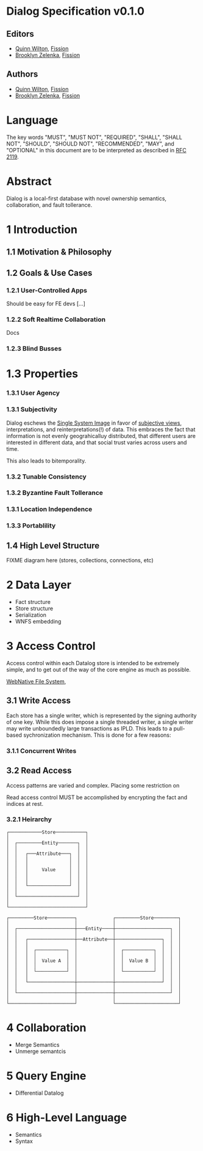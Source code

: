 # Dialog Specification v0.1.0

## Editors

* [Quinn Wilton](https://github.com/QuinnWilton), [Fission](https://fission.codes)
* [Brooklyn Zelenka](https://github.com/expede), [Fission](https://fission.codes)

## Authors

* [Quinn Wilton](https://github.com/QuinnWilton), [Fission](https://fission.codes)
* [Brooklyn Zelenka](https://github.com/expede), [Fission](https://fission.codes)

# Language

The key words "MUST", "MUST NOT", "REQUIRED", "SHALL", "SHALL NOT", "SHOULD", "SHOULD NOT", "RECOMMENDED", "MAY", and "OPTIONAL" in this document are to be interpreted as described in [RFC 2119](https://datatracker.ietf.org/doc/html/rfc2119).

# Abstract

Dialog is a local-first database with novel ownership semantics, collaboration, and fault tollerance.

# 1 Introduction

## 1.1 Motivation & Philosophy

## 1.2 Goals & Use Cases

### 1.2.1 User-Controlled Apps

Should be easy for FE devs [...]

### 1.2.2 Soft Realtime Collaboration

Docs

### 1.2.3 Blind Busses

# 1.3 Properties

### 1.3.1 User Agency

### 1.3.1 Subjectivity

Dialog eschews the [Single System Image](https://arxiv.org/pdf/1510.08473.pdf) in favor of [subjective views](https://people.csail.mit.edu/malte/pub/papers/2019-hotos-multiversedb.pdf), interpretations, and reinterpretations(!) of data. This embraces the fact that information is not evenly geograhicalluy distributed, that different users are interested in different data, and that social trust varies across users and time.

This also leads to bitemporality.

### 1.3.2 Tunable Consistency

### 1.3.2 Byzantine Fault Tollerance

### 1.3.1 Location Independence

### 1.3.3 Portablility

## 1.4 High Level Structure

FIXME diagram here (stores, collections, connections, etc)

# 2 Data Layer

  * Fact structure
  * Store structure
  * Serialization 
  * WNFS embedding
  
# 3 Access Control

Access control within each Datalog store is intended to be extremely simple, and to get out of the way of the core engine as much as possible.

[WebNative File System](https://github.com/wnfs-wg/spec), 

## 3.1 Write Access

Each store has a single writer, which is represented by the signing authority of one key. While this does impose a single threaded writer, a single writer may write unboundedly large transactions as IPLD. This leads to a pull-based sychronization mechanism. This is done for a few reasons:


### 3.1.1 Concurrent Writes

## 3.2 Read Access

<!-- Abstract  -->

Access patterns are varied and complex. Placing some restriction on 

Read access control MUST be accomplished by encrypting the fact and indices at rest.

### 3.2.1 Heirarchy

```
┌────────────Store───────────┐
│                            │
│  ┌─────────Entity───────┐  │
│  │                      │  │
│  │   ┌───Attribute───┐  │  │
│  │   │               │  │  │
│  │   │               │  │  │
│  │   │     Value     │  │  │
│  │   │               │  │  │
│  │   │               │  │  │
│  │   └───────────────┘  │  │
│  │                      │  │
│  └──────────────────────┘  │
│                            │
└────────────────────────────┘
```


```
┌─────────Store──────────┐             ┌─────────Store─────────┐
│                        │             │                       │
│  ┌─────────────────────┼───Entity────┼────────────────────┐  │
│  │                     │             │                    │  │
│  │   ┌─────────────────┼──Attribute──┼─────────────────┐  │  │
│  │   │                 │             │                 │  │  │
│  │   │  ┌───────────┐  │             │  ┌───────────┐  │  │  │
│  │   │  │           │  │             │  │           │  │  │  │
│  │   │  │  Value A  │  │             │  │  Value B  │  │  │  │
│  │   │  │           │  │             │  │           │  │  │  │
│  │   │  └───────────┘  │             │  └───────────┘  │  │  │
│  │   │                 │             │                 │  │  │
│  │   └─────────────────┼─────────────┼─────────────────┘  │  │
│  │                     │             │                    │  │
│  └─────────────────────┼─────────────┼────────────────────┘  │
│                        │             │                       │
└────────────────────────┘             └───────────────────────┘
```


  
# 4 Collaboration

  * Merge Semantics
  * Unmerge semantcis
  
# 5 Query Engine

  * Differential Datalog

# 6 High-Level Language

  * Semantics 
  * Syntax


